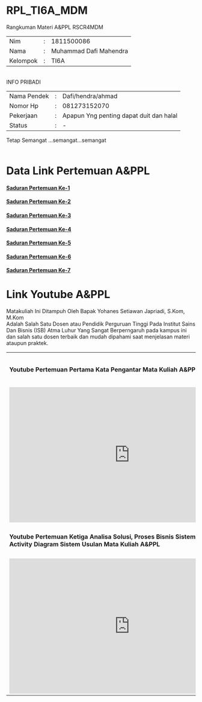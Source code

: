# RPL_TI6A_MDM
Rangkuman Materi A&PPL RSCR4MDM

<table>
  <tr> <td> Nim</td> <td> : </td> <td> 1811500086 </td> </tr>
  <tr> <td> Nama</td> <td> : </td> <td> Muhammad Dafi Mahendra </td> </tr>
  <tr> <td> Kelompok </td> <td> : </td> <td> TI6A </td> </tr>
</table>
<br>
INFO PRIBADI <br>
<table border ="0">
  <tr>
    <td> Nama Pendek</td> <td> : </td> <td> Dafi/hendra/ahmad </td>
  </tr>
  <tr>
    <td> Nomor Hp</td> <td> : </td> <td> 081273152070  </td>
  </tr>
  <tr>
    <td> Pekerjaan </td> <td> : </td> <td> Apapun Yng penting dapat duit dan halal </td>
  </tr>
  <tr>
    <td>Status</td> <td> : </td> <td> -  </td>
  </tr>
</table>
Tetap Semangat ...semangat...semangat<br>
<br>

# Data Link Pertemuan A&PPL
<oi>
  <h4><a href ="https://md4m.github.io/RPL_TI6A_MDM/1">Saduran Pertemuan Ke-1 </a> </h4>
  <h4><a href ="https://md4m.github.io/RPL_TI6A_MDM/2">Saduran Pertemuan Ke-2 </a> </h4>
  <h4><a href ="https://md4m.github.io/RPL_TI6A_MDM/3">Saduran Pertemuan Ke-3 </a> </h4>
  <h4><a href ="https://md4m.github.io/RPL_TI6A_MDM/4">Saduran Pertemuan Ke-4 </a> </h4>
  <h4><a href ="https://md4m.github.io/RPL_TI6A_MDM/5">Saduran Pertemuan Ke-5 </a> </h4>
  <h4><a href ="https://md4m.github.io/RPL_TI6A_MDM/6">Saduran Pertemuan Ke-6 </a> </h4>
  <h4><a href ="https://md4m.github.io/RPL_TI6A_MDM/7">Saduran Pertemuan Ke-7 </a> </h4>
</oi>

# Link Youtube A&PPL
 Matakuliah Ini Ditampuh Oleh Bapak Yohanes Setiawan Japriadi, S.Kom, M.Kom 
 <br> Adalah Salah Satu Dosen atau Pendidik Perguruan Tinggi Pada Institut Sains Dan Bisnis (ISB) Atma Luhur Yang Sangat Berperngaruh pada kampus ini dan salah satu dosen terbaik dan mudah dipahami saat menjelasan materi ataupun praktek.
 <oi>
  <table>
    <tr> <td> <h4>Youtube Pertemuan Pertama Kata Pengantar Mata Kuliah A&PPL </h4> </td> <td> <h4>Youtube Pertemuan Kedua Tentang Analisa pada Activity Diagram Menggunakan Aplikasi Astah Community</h4> </td> </tr>
    <tr> <td>  <iframe width="640" height="360" src="https://www.youtube.com/embed/l-gmvm258as" title="YouTube video player" frameborder="0" allow="accelerometer; autoplay; clipboard-write; encrypted-media; gyroscope; picture-in-picture" allowfullscreen></iframe><br> </td> <td> <iframe width="640" height="360" src="https://www.youtube.com/embed/9Xwu-typjMc" title="YouTube video player" frameborder="0" allow="accelerometer; autoplay; clipboard-write; encrypted-media; gyroscope; picture-in-picture" allowfullscreen></iframe><br> </td> </tr>
   <tr> <td> <h4>Youtube Pertemuan Ketiga Analisa Solusi, Proses Bisnis Sistem Usulan, dan Activity Diagram Sistem Usulan Mata Kuliah A&PPL </h4> </td> <td> <h4> UseCase Diagram Dan Dekskripsinya </h4> </td> </tr>
    <tr> <td>  <iframe width="640" height="360" src="https://www.youtube.com/embed/CVk4q8CrY4I" title="YouTube video player" frameborder="0" allow="accelerometer; autoplay; clipboard-write; encrypted-media; gyroscope; picture-in-picture" allowfullscreen></iframe> <br> </td> <td> <iframe  width="640" height="360" src="https://www.youtube.com/embed/CXi-gJU9zMI" title="YouTube video player" frameborder="0" allow="accelerometer; autoplay; clipboard-write; encrypted-media; gyroscope; picture-in-picture" allowfullscreen></iframe> <br> </td> </tr>
  </table> 
 </oi>
